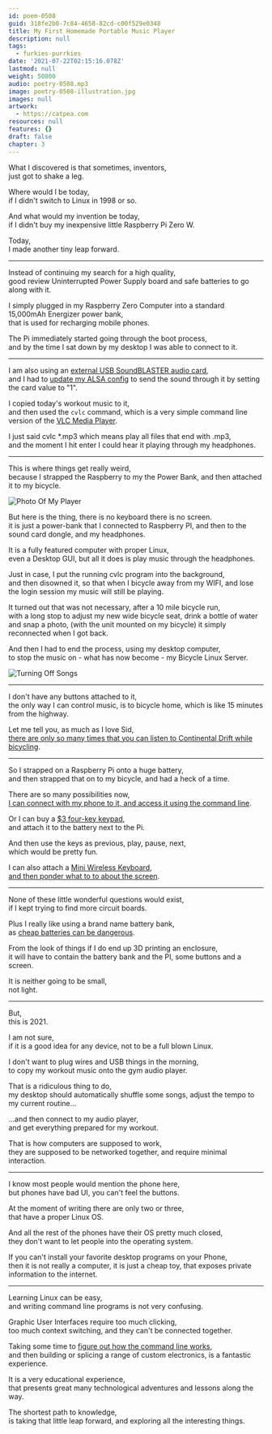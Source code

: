 ```yaml
---
id: poem-0508
guid: 318fe2b0-7c84-4658-82cd-c00f529e0348
title: My First Homemade Portable Music Player
description: null
tags:
  - furkies-purrkies
date: '2021-07-22T02:15:16.078Z'
lastmod: null
weight: 50800
audio: poetry-0508.mp3
image: poetry-0508-illustration.jpg
images: null
artwork:
  - https://catpea.com
resources: null
features: {}
draft: false
chapter: 3
---
```


What I discovered is that sometimes, inventors,\
just got to shake a leg.

Where would I be today,\
if I didn't switch to Linux in 1998 or so.

And what would my invention be today,\
if I didn't buy my inexpensive little Raspberry Pi Zero W.

Today,\
I made another tiny leap forward.

---

Instead of continuing my search for a high quality,\
good review Uninterrupted Power Supply board and safe batteries to go along with it.

I simply plugged in my Raspberry Zero Computer into a standard 15,000mAh Energizer power bank,\
that is used for recharging mobile phones.

The Pi immediately started going through the boot process,\
and by the time I sat down by my desktop I was able to connect to it.

---

I am also using an [external USB SoundBLASTER audio card](https://us.creative.com/p/sound-blaster/sound-blaster-play-3),\
and I had to [update my ALSA config](https://learn.adafruit.com/usb-audio-cards-with-a-raspberry-pi/updating-alsa-config) to send the sound through it by setting the card value to "1".

I copied today's workout music to it,\
and then used the `cvlc` command, which is a very simple command line version of the [VLC Media Player](https://www.youtube.com/watch?v=XHprwDJ0-fU).

I just said cvlc \*.mp3 which means play all files that end with .mp3,\
and the moment I hit enter I could hear it playing through my headphones.

---

This is where things get really weird,\
because I strapped the Raspberry to my the Power Bank, and then attached it to my bicycle.

![Photo Of My Player](files/poetry-0508-unit.jpg)

But here is the thing, there is no keyboard there is no screen.\
it is just a power-bank that I connected to Raspberry PI, and then to the sound card dongle, and my headphones.

It is a fully featured computer with proper Linux,\
even a Desktop GUI, but all it does is play music through the headphones.

Just in case, I put the running cvlc program into the background,\
and then disowned it, so that when I bicycle away from my WIFI, and lose the login session my music will still be playing.

It turned out that was not necessary, after a 10 mile bicycle run,\
with a long stop to adjust my new wide bicycle seat, drink a bottle of water and snap a photo, (with the unit mounted on my bicycle) it simply reconnected when I got back.

And then I had to end the process, using my desktop computer,\
to stop the music on - what has now become - my Bicycle Linux Server.

![Turning Off Songs](files/poetry-0508-home.jpg)

---

I don't have any buttons attached to it,\
the only way I can control music, is to bicycle home, which is like 15 minutes from the highway.

Let me tell you, as much as I love Sid,\
[there are only so many times that you can listen to Continental Drift while bicycling](https://www.youtube.com/watch?v=uMuJxd2Gpxo).

---

So I strapped on a Raspberry Pi onto a huge battery,\
and then strapped that on to my bicycle, and had a heck of a time.

There are so many possibilities now,\
[I can connect with my phone to it, and access it using the command line](https://play.google.com/store/apps/details?id=com.termux\&hl=en_US\&gl=US).

Or I can buy a [$3 four-key keypad](https://www.adafruit.com/product/1332),\
and attach it to the battery next to the Pi.

And then use the keys as previous, play, pause, next,\
which would be pretty fun.

I can also attach a [Mini Wireless Keyboard](https://www.amazon.com/Rii-Wireless-Keyboard-Lightweight-Controller/dp/B00I5SW8MC),\
[and then ponder what to to about the screen](https://www.amazon.com/s/ref=nb_sb_noss?url=search-alias%3Delectronics\&field-keywords=Raspberry+OLED).

---

None of these little wonderful questions would exist,\
if I kept trying to find more circuit boards.

Plus I really like using a brand name battery bank,\
as [cheap batteries can be dangerous](https://www.youtube.com/watch?v=CUgbmCSmSNY).

From the look of things if I do end up 3D printing an enclosure,\
it will have to contain the battery bank and the PI, some buttons and a screen.

It is neither going to be small,\
not light.

---

But,\
this is 2021.

I am not sure,\
if it is a good idea for any device, not to be a full blown Linux.

I don't want to plug wires and USB things in the morning,\
to copy my workout music onto the gym audio player.

That is a ridiculous thing to do,\
my desktop should automatically shuffle some songs, adjust the tempo to my current routine...

...and then connect to my audio player,\
and get everything prepared for my workout.

That is how computers are supposed to work,\
they are supposed to be networked together, and require minimal interaction.

---

I know most people would mention the phone here,\
but phones have bad UI, you can't feel the buttons.

At the moment of writing there are only two or three,\
that have a proper Linux OS.

And all the rest of the phones have their OS pretty much closed,\
they don't want to let people into the operating system.

If you can't install your favorite desktop programs on your Phone,\
then it is not really a computer, it is just a cheap toy, that exposes private information to the internet.

---

Learning Linux can be easy,\
and writing command line programs is not very confusing.

Graphic User Interfaces require too much clicking,\
too much context switching, and they can't be connected together.

Taking some time to [figure out how the command line works](https://www.youtube.com/watch?v=UW3UxK4Tiqg),\
and then building or splicing a range of custom electronics, is a fantastic experience.

It is a very educational experience,\
that presents great many technological adventures and lessons along the way.

The shortest path to knowledge,\
is taking that little leap forward, and exploring all the interesting things.
